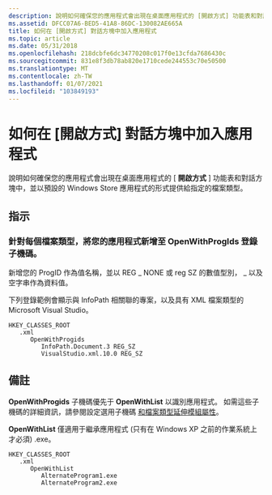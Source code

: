 ```yaml
---
description: 說明如何確保您的應用程式會出現在桌面應用程式的 [開啟方式] 功能表和對話方塊中，並以預設的 Windows Store 應用程式的形式提供給指定的檔案類型。
ms.assetid: DFCC07A6-BED5-41A8-86DC-130082AE665A
title: 如何在 [開啟方式] 對話方塊中加入應用程式
ms.topic: article
ms.date: 05/31/2018
ms.openlocfilehash: 218dcbfe6dc34770208c017f0e13cfda7686430c
ms.sourcegitcommit: 831e8f3db78ab820e1710cede244553c70e50500
ms.translationtype: MT
ms.contentlocale: zh-TW
ms.lasthandoff: 01/07/2021
ms.locfileid: "103849193"
---
```

# <a name="how-to-include-an-application-in-the-open-with-dialog-box"></a>如何在 [開啟方式] 對話方塊中加入應用程式

說明如何確保您的應用程式會出現在桌面應用程式的 [ **開啟方式** ] 功能表和對話方塊中，並以預設的 Windows Store 應用程式的形式提供給指定的檔案類型。

## <a name="instructions"></a>指示

### <a name="for-each-file-type-add-your-application-to-the-openwithprogids-registry-subkey"></a>針對每個檔案類型，將您的應用程式新增至 OpenWithProgIds 登錄子機碼。

新增您的 ProgID 作為值名稱，並以 REG \_ NONE 或 reg SZ 的數值型別， \_ 以及空字串作為資料值。

下列登錄範例會顯示與 InfoPath 相關聯的專案，以及具有 XML 檔案類型的 Microsoft Visual Studio。

```
HKEY_CLASSES_ROOT
   .xml
      OpenWithProgids
         InfoPath.Document.3 REG_SZ
         VisualStudio.xml.10.0 REG_SZ
```

## <a name="remarks"></a>備註

**OpenWithProgids** 子機碼優先于 **OpenWithList** 以識別應用程式。 如需這些子機碼的詳細資訊，請參閱設定選用子機碼 [和檔案類型延伸模組屬性](fa-file-types.md)。

**OpenWithList** 僅適用于繼承應用程式 (只有在 Windows XP 之前的作業系統上才必須) .exe。

```
HKEY_CLASSES_ROOT
   .xml
      OpenWithList
         AlternateProgram1.exe
         AlternateProgram2.exe
```

 

 



